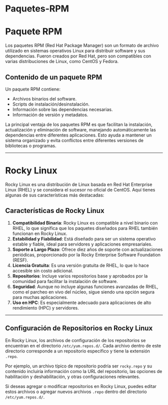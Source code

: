 # Paquetes-RPM

# Paquete RPM

Los paquetes RPM (Red Hat Package Manager) son un formato de archivo utilizado en sistemas operativos Linux para distribuir software y sus dependencias. Fueron creados por Red Hat, pero son compatibles con varias distribuciones de Linux, como CentOS y Fedora.

## Contenido de un paquete RPM
Un paquete RPM contiene:
- Archivos binarios del software.
- Scripts de instalación/desinstalación.
- Información sobre las dependencias necesarias.
- Información de versión y metadatos.

La principal ventaja de los paquetes RPM es que facilitan la instalación, actualización y eliminación de software, manejando automáticamente las dependencias entre diferentes aplicaciones. Esto ayuda a mantener un sistema organizado y evita conflictos entre diferentes versiones de bibliotecas o programas.

---

# Rocky Linux

Rocky Linux es una distribución de Linux basada en Red Hat Enterprise Linux (RHEL) y se considera el sucesor no oficial de CentOS. Aquí tienes algunas de sus características más destacadas:

## Características de Rocky Linux

1. **Compatibilidad Binaria**: Rocky Linux es compatible a nivel binario con RHEL, lo que significa que los paquetes diseñados para RHEL también funcionan en Rocky Linux.
2. **Estabilidad y Fiabilidad**: Está diseñado para ser un sistema operativo estable y fiable, ideal para servidores y aplicaciones empresariales.
3. **Soporte a Largo Plazo**: Ofrece diez años de soporte con actualizaciones periódicas, proporcionado por la Rocky Enterprise Software Foundation (RESF).
4. **Licencia Gratuita**: Es una versión gratuita de RHEL, lo que lo hace accesible sin costo adicional.
5. **Repositorios**: Incluye varios repositorios base y aprobados por la comunidad para facilitar la instalación de software.
6. **Seguridad**: Aunque no incluye algunas funciones avanzadas de RHEL, como el parcheo en vivo del núcleo, sigue siendo una opción segura para muchas aplicaciones.
7. **Uso en HPC**: Es especialmente adecuado para aplicaciones de alto rendimiento (HPC) y servidores.

---

## Configuración de Repositorios en Rocky Linux

En Rocky Linux, los archivos de configuración de los repositorios se encuentran en el directorio `/etc/yum.repos.d/`. Cada archivo dentro de este directorio corresponde a un repositorio específico y tiene la extensión `.repo`.

Por ejemplo, un archivo típico de repositorio podría ser `rocky.repo` y su contenido incluiría información como la URL del repositorio, las opciones de habilitación y deshabilitación, y otras configuraciones relevantes.

Si deseas agregar o modificar repositorios en Rocky Linux, puedes editar estos archivos o agregar nuevos archivos `.repo` dentro del directorio `/etc/yum.repos.d/`.
